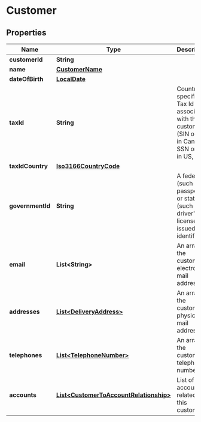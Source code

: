 # Customer

## Properties
Name | Type | Description | Notes
------------ | ------------- | ------------- | -------------
**customerId** | **String** |  |  [optional]
**name** | [**CustomerName**](CustomerName.md) |  |  [optional]
**dateOfBirth** | [**LocalDate**](LocalDate.md) |  |  [optional]
**taxId** | **String** | Country specific Tax Id associated with this customer (SIN or NAS in Canada, SSN or TIN in US, etc.) |  [optional]
**taxIdCountry** | [**Iso3166CountryCode**](Iso3166CountryCode.md) |  |  [optional]
**governmentId** | **String** | A federal (such as passport) or state (such as driver&#x27;s license) issued identifier |  [optional]
**email** | **List&lt;String&gt;** | An array of the customer&#x27;s electronic mail addresses |  [optional]
**addresses** | [**List&lt;DeliveryAddress&gt;**](DeliveryAddress.md) | An array of the customer&#x27;s physical mail addresses |  [optional]
**telephones** | [**List&lt;TelephoneNumber&gt;**](TelephoneNumber.md) | An array of the customer&#x27;s telephone numbers |  [optional]
**accounts** | [**List&lt;CustomerToAccountRelationship&gt;**](CustomerToAccountRelationship.md) | List of accounts related to this customer |  [optional]
